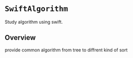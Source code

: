 # ``SwiftAlgorithm``

Study algorithm using swift.

## Overview

provide common algorithm from tree to diffrent kind of sort

